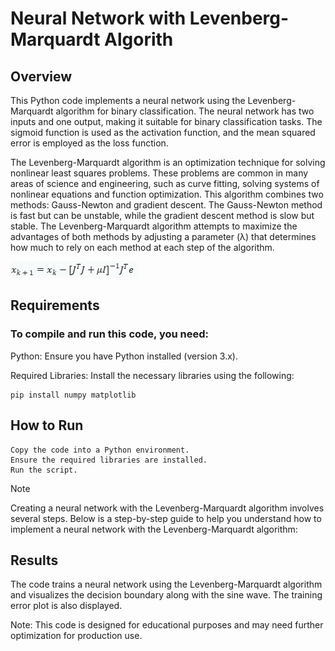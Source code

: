 # **Neural Network with Levenberg-Marquardt Algorith**

## Overview

This Python code implements a neural network using the Levenberg-Marquardt algorithm for binary classification. The neural network has two inputs and one output, making it suitable for binary classification tasks. The sigmoid function is used as the activation function, and the mean squared error is employed as the loss function.

The Levenberg-Marquardt algorithm is an optimization technique for solving nonlinear least squares problems.
These problems are common in many areas of science and engineering, such as curve fitting, solving systems of nonlinear equations and function optimization.
This algorithm combines two methods: Gauss-Newton and gradient descent.
The Gauss-Newton method is fast but can be unstable, while the gradient descent method is slow but stable.
The Levenberg-Marquardt algorithm attempts to maximize the advantages of both methods by adjusting a parameter (λ) that determines how much to rely on each method at each step of the algorithm.


![Formula Levenberg-Marquardt](image.png)

## Requirements

### To compile and run this code, you need:

Python: Ensure you have Python installed (version 3.x).

Required Libraries: Install the necessary libraries using the following:


    pip install numpy matplotlib


## How to Run

    Copy the code into a Python environment.
    Ensure the required libraries are installed.
    Run the script.

>[!NOTE]
>Creating a neural network with the Levenberg-Marquardt algorithm involves several steps. Below is a step-by-step guide to help you understand how to implement a neural network with the Levenberg-Marquardt algorithm:

## Results

The code trains a neural network using the Levenberg-Marquardt algorithm and visualizes the decision boundary along with the sine wave. The training error plot is also displayed.

Note: This code is designed for educational purposes and may need further optimization for production use.